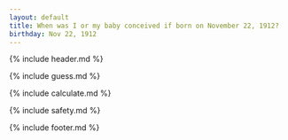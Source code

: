 ```yaml
---
layout: default
title: When was I or my baby conceived if born on November 22, 1912?
birthday: Nov 22, 1912
---
```


{% include header.md %}

{% include guess.md %}

{% include calculate.md %}

{% include safety.md %}

{% include footer.md %}



